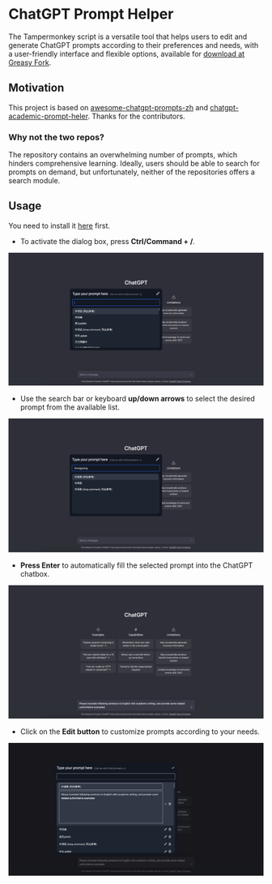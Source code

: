 # ChatGPT Prompt Helper

The Tampermonkey script is a versatile tool that helps users to edit and generate ChatGPT prompts according to their preferences and needs, with a user-friendly interface and flexible options, available for [download at Greasy Fork](https://greasyfork.org/en/scripts/465349-chatgpt-prompt-helper).

## Motivation

This project is based on [awesome-chatgpt-prompts-zh](https://github.com/PlexPt/awesome-chatgpt-prompts-zh) and [chatgpt-academic-prompt-heler](https://github.com/ZinYY/chatgpt-academic-prompt-helper). Thanks for the contributors.

### Why not the two repos?

The repository contains an overwhelming number of prompts, which hinders comprehensive learning. Ideally, users should be able to search for prompts on demand, but unfortunately, neither of the repositories offers a search module.

## Usage

You need to install it [here](https://greasyfork.org/en/scripts/465349-chatgpt-prompt-helper) first.

* To activate the dialog box, press **Ctrl/Command + /**.

![image](https://raw.githubusercontent.com/AnnyTerfect/chatgpt-prompt-helper/main/images/callout.png)

* Use the search bar or keyboard **up/down arrows** to select the desired prompt from the available list.

![image](https://raw.githubusercontent.com/AnnyTerfect/chatgpt-prompt-helper/main/images/search.png)

* **Press Enter** to automatically fill the selected prompt into the ChatGPT chatbox.

![image](https://raw.githubusercontent.com/AnnyTerfect/chatgpt-prompt-helper/main/images/autoinput.png)

* Click on the **Edit button** to customize prompts according to your needs.

![image](https://raw.githubusercontent.com/AnnyTerfect/chatgpt-prompt-helper/main/images/edit.png)
